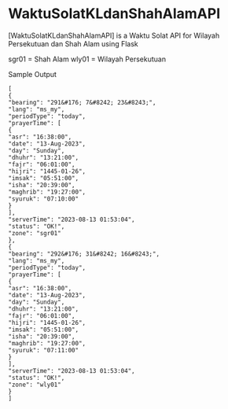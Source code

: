 # WaktuSolatKLdanShahAlamAPI
[WaktuSolatKLdanShahAlamAPI] is a Waktu Solat API for Wilayah Persekutuan dan Shah Alam using Flask

sgr01 = Shah Alam
wly01 = Wilayah Persekutuan

Sample Output
```
[
{
"bearing": "291&#176; 7&#8242; 23&#8243;",
"lang": "ms_my",
"periodType": "today",
"prayerTime": [
{
"asr": "16:38:00",
"date": "13-Aug-2023",
"day": "Sunday",
"dhuhr": "13:21:00",
"fajr": "06:01:00",
"hijri": "1445-01-26",
"imsak": "05:51:00",
"isha": "20:39:00",
"maghrib": "19:27:00",
"syuruk": "07:10:00"
}
],
"serverTime": "2023-08-13 01:53:04",
"status": "OK!",
"zone": "sgr01"
},
{
"bearing": "292&#176; 31&#8242; 16&#8243;",
"lang": "ms_my",
"periodType": "today",
"prayerTime": [
{
"asr": "16:38:00",
"date": "13-Aug-2023",
"day": "Sunday",
"dhuhr": "13:21:00",
"fajr": "06:01:00",
"hijri": "1445-01-26",
"imsak": "05:51:00",
"isha": "20:39:00",
"maghrib": "19:27:00",
"syuruk": "07:11:00"
}
],
"serverTime": "2023-08-13 01:53:04",
"status": "OK!",
"zone": "wly01"
}
]
```

